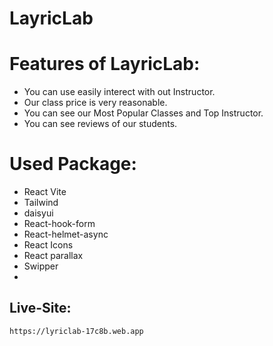 # LayricLab

# Features of LayricLab:

- You can use easily interect with out Instructor.
- Our class price is very reasonable.
- You can see our Most Popular Classes and Top Instructor.
- You can see reviews of our students.

# Used Package:

- React Vite
- Tailwind
- daisyui
- React-hook-form
- React-helmet-async
- React Icons
- React parallax
- Swipper
-
## Live-Site:
```sh
https://lyriclab-17c8b.web.app
```
